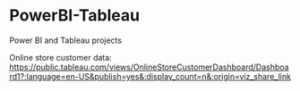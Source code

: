 # PowerBI-Tableau
Power BI and Tableau projects


Online store customer data: https://public.tableau.com/views/OnlineStoreCustomerDashboard/Dashboard1?:language=en-US&publish=yes&:display_count=n&:origin=viz_share_link
